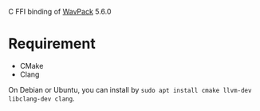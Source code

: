 C FFI binding of [WavPack](https://www.wavpack.com/) 5.6.0

# Requirement
* CMake
* Clang

On Debian or Ubuntu, you can install by
`sudo apt install cmake llvm-dev libclang-dev clang`.

